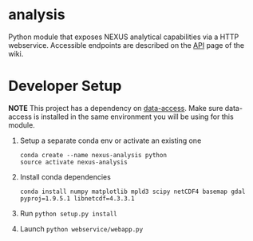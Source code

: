 analysis
=====

Python module that exposes NEXUS analytical capabilities via a HTTP webservice. Accessible endpoints are described on the [API](https://github.com/dataplumber/nexus/wiki/API) page of the wiki.

# Developer Setup

**NOTE** This project has a dependency on [data-access](https://github.jpl.nasa.gov/thuang/nexus/tree/master/data-access). Make sure data-access is installed in the same environment you will be using for this module.

1. Setup a separate conda env or activate an existing one

    ````
    conda create --name nexus-analysis python
    source activate nexus-analysis
    ````

2. Install conda dependencies

    ````
    conda install numpy matplotlib mpld3 scipy netCDF4 basemap gdal pyproj=1.9.5.1 libnetcdf=4.3.3.1
    ````

3. Run `python setup.py install`

4. Launch `python webservice/webapp.py`
